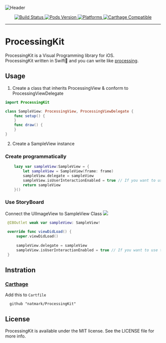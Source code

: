 ![Header](https://github.com/natmark/ProcessingKit/blob/master/Resources/ProcessingKit-Header.png?raw=true)

<p align="center">
    <a href="https://travis-ci.com/natmark/ProcessingKit">
        <img src="https://travis-ci.com/natmark/ProcessingKit.svg?token=nzmukddH8XeX8xpNA4qP&branch=master"
             alt="Build Status">
    </a>
    <a href="https://cocoapods.org/pods/ProcessingKit">
        <img src="https://img.shields.io/cocoapods/v/ProcessingKit.svg?style=flat"
             alt="Pods Version">
    </a>
    <a href="https://github.com/ProcessingKit/">
        <img src="https://img.shields.io/cocoapods/p/ProcessingKit.svg?style=flat"
             alt="Platforms">
    </a>
    <a href="https://github.com/Carthage/Carthage">
        <img src="https://img.shields.io/badge/Carthage-compatible-brightgreen.svg?style=flat"
             alt="Carthage Compatible">
    </a>
</p>

----------------

# ProcessingKit
ProcessingKit is a Visual Programming library for iOS.  
ProcessingKit written in Swift🐧 and you can write like [processing](https://github.com/processing/processing).

## Usage
1. Create a class that inherits ProcessingView & conform to ProcessingViewDelegate

```Swift
import ProcessingKit

class SampleView: ProcessingView, ProcessingViewDelegate {
    func setup() {
    }
    func draw() {
    }
}
```

2. Create a SampleView instance
### Create programmatically
```Swift
    lazy var sampleView:SampleView = {
        let sampleView = SampleView(frame: frame)
        sampleView.delegate = sampleView
        sampleView.isUserInteractionEnabled = true // If you want to use touch events
        return sampleView
    }()
```

### Use StoryBoard
Connect the UIImageView to SampleView Class 
![](https://github.com/natmark/ProcessingKit/blob/master/Resources/Storyboard-Usage.png?raw=true)

```Swift
 @IBOutlet weak var sampleView: SampleView!
 
 override func viewDidLoad() {
     super.viewDidLoad()
     
     sampleView.delegate = sampleView
     sampleView.isUserInteractionEnabled = true // If you want to use touch events
 }
```

## Instration
### [Carthage](https://github.com/Carthage/Carthage)
Add this to `Cartfile`
```
  github "natmark/ProcessingKit"
```

## License
ProcessingKit is available under the MIT license. See the LICENSE file for more info.
